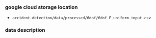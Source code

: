 ### google cloud storage location
- `accident-detection/data/processed/6dof/6dof_F_uniform_input.csv`

### data description
